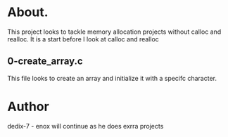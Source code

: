 # About.
This project looks to tackle memory allocation projects without calloc and realloc.
It is a start before I look at calloc and realloc
## 0-create_array.c
This file looks to create an array and initialize it with a specifc character.
# Author
dedix-7 - enox
will continue as he does exrra projects